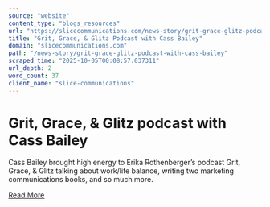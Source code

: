 ```yaml
---
source: "website"
content_type: "blogs_resources"
url: "https://slicecommunications.com/news-story/grit-grace-glitz-podcast-with-cass-bailey"
title: "Grit, Grace, & Glitz Podcast with Cass Bailey"
domain: "slicecommunications.com"
path: "/news-story/grit-grace-glitz-podcast-with-cass-bailey"
scraped_time: "2025-10-05T00:08:57.037311"
url_depth: 2
word_count: 37
client_name: "slice-communications"
---
```


# Grit, Grace, & Glitz podcast with Cass Bailey

Cass Bailey brought high energy to Erika Rothenberger’s podcast Grit, Grace, & Glitz talking about work/life balance, writing two marketing communications books, and so much more.

[Read More](https://www.buzzsprout.com/1741082/11454646-the-grace-to-find-your-personal-balance)